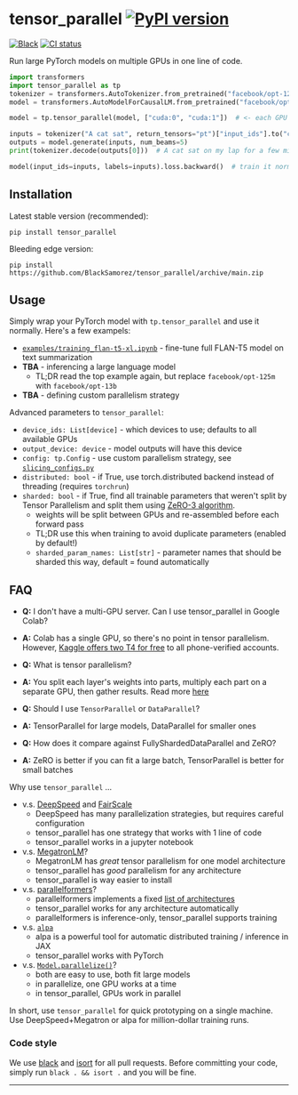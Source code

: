 # tensor_parallel [![PyPI version](https://img.shields.io/pypi/v/tensor-parallel.svg?color=blue)](https://pypi.org/project/hivemind/)
[![Black](https://img.shields.io/badge/code%20style-black-000000.svg)](https://github.com/psf/black)
[![CI status](https://github.com/BlackSamorez/tensor_parallel/actions/workflows/run-tests.yaml/badge.svg?branch=main)](https://github.com/BlackSamorez/tensor_parallel/actions)

Run large PyTorch models on multiple GPUs in one line of code.

```python
import transformers
import tensor_parallel as tp
tokenizer = transformers.AutoTokenizer.from_pretrained("facebook/opt-125m")
model = transformers.AutoModelForCausalLM.from_pretrained("facebook/opt-125m")

model = tp.tensor_parallel(model, ["cuda:0", "cuda:1"])  # <- each GPU has half the weights

inputs = tokenizer("A cat sat", return_tensors="pt")["input_ids"].to("cuda:0")
outputs = model.generate(inputs, num_beams=5)
print(tokenizer.decode(outputs[0]))  # A cat sat on my lap for a few minutes

model(input_ids=inputs, labels=inputs).loss.backward()  # train it normally
```

## Installation
Latest stable version (recommended):
```
pip install tensor_parallel
```
Bleeding edge version:
```
pip install https://github.com/BlackSamorez/tensor_parallel/archive/main.zip
```


## Usage


Simply wrap your PyTorch model with `tp.tensor_parallel` and use it normally. Here's a few exampels:

- [`examples/training_flan-t5-xl.ipynb`](./examples/training_flan-t5-xl.ipynb) - fine-tune full FLAN-T5 model on text summarization
- __TBA__ - inferencing a large language model
    - TL;DR read the top example again, but replace `facebook/opt-125m` with `facebook/opt-13b`  
- __TBA__ - defining custom parallelism strategy


Advanced parameters to `tensor_parallel`:
- `device_ids: List[device]` - which devices to use; defaults to all available GPUs
- `output_device: device` - model outputs will have this device
- `config: tp.Config` - use custom parallelism strategy, see [`slicing_configs.py`](./tensor_parallel/slicing_configs.py)
- `distributed: bool` - if True, use torch.distributed backend instead of threading (requires `torchrun`)
- `sharded: bool` - if True, find all trainable parameters that weren't split by Tensor Parallelism and split them using [ZeRO-3 algorithm](https://deepspeed.readthedocs.io/en/latest/zero3.html).
   - weights will be split between GPUs and re-assembled before each forward pass
   - TL;DR use this when training to avoid duplicate parameters (enabled by default!) 
   - `sharded_param_names: List[str]` - parameter names that should be sharded this way, default = found automatically


## FAQ

- __Q:__ I don't have a multi-GPU server. Can I use tensor_parallel in Google Colab?
- __A:__ Colab has a single GPU, so there's no point in tensor parallelism. However, [Kaggle offers two T4 for free](https://www.kaggle.com/code/muellerzr/multi-gpu-and-accelerate) to all phone-verified accounts.


- __Q:__ What is tensor parallelism?
- __A:__ You split each layer's weights into parts, multiply each part on a separate GPU, then gather results. Read more [here](https://colossalai.org/docs/concepts/paradigms_of_parallelism/)
 

- __Q:__ Should I use `TensorParallel` or `DataParallel`?
- __A:__ TensorParallel for large models, DataParallel for smaller ones


- __Q:__ How does it compare against FullyShardedDataParallel and ZeRO?
- __A:__ ZeRO is better if you can fit a large batch, TensorParallel is better for small batches


Why use `tensor_parallel` ...
- v.s. [DeepSpeed](https://github.com/microsoft/DeepSpeed) and [FairScale](https://github.com/facebookresearch/fairscale/)
  - DeepSpeed has many parallelization strategies, but requires careful configuration
  - tensor_parallel has one strategy that works with 1 line of code
  - tensor_parallel works in a jupyter notebook
- v.s. [MegatronLM](https://github.com/NVIDIA/Megatron-LM)?
  - MegatronLM has _great_ tensor parallelism for one model architecture
  - tensor_parallel has _good_ parallelism for any architecture
  - tensor_parallel is way easier to install
- v.s. [parallelformers](https://github.com/tunib-ai/parallelformers)?
  - parallelformers implements a fixed [list of architectures](https://github.com/tunib-ai/parallelformers/tree/main/parallelformers/transformers)
  - tensor_parallel works for any architecture automatically 
  - parallelformers is inference-only, tensor_parallel supports training
- v.s. [`alpa`](https://github.com/alpa-projects/alpa)
  - alpa is a powerful tool for automatic distributed training / inference in JAX
  - tensor_parallel works with PyTorch
- v.s. [`Model.parallelize()`](https://huggingface.co/docs/transformers/model_doc/gpt2#transformers.GPT2Model.parallelize)?
  - both are easy to use, both fit large models
  - in parallelize, one GPU works at a time
  - in tensor_parallel, GPUs work in parallel

In short, use `tensor_parallel` for quick prototyping on a single machine.
Use DeepSpeed+Megatron or alpa for million-dollar training runs.

### Code style

We use [black](https://black.readthedocs.io/en/stable/the_black_code_style/current_style.html) and [isort](https://pycqa.github.io/isort/) for all pull requests.
Before committing your code, simply run `black . && isort .` and you will be fine.

--------------------------------------------------------------------------------
